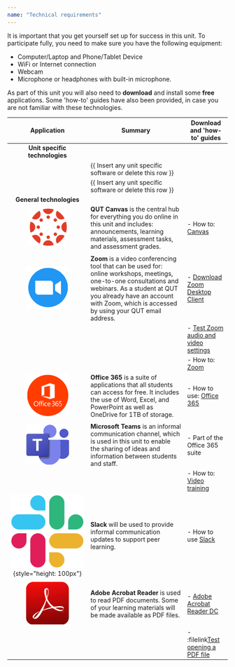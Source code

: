 ```yaml
---
name: "Technical requirements"
---
```


It is important that you get yourself set up for success in this unit. To participate fully, you need to make sure you have the following equipment:

- Computer/Laptop and Phone/Tablet Device
- WiFi or Internet connection
- Webcam
- Microphone or headphones with built-in microphone.

As part of this unit you will also need to **download** and install some **free** applications. Some 'how-to' guides have also been provided, in case you are not familiar with these technologies. 

| Application | Summary | Download and 'how-to' guides |
| :---: | --- | --- |
| **Unit specific technologies** |||
| | {{ Insert any unit specific software or delete this row }} | |
| | {{ Insert any unit specific software or delete this row }} | |
| **General technologies** |||
| ![Canvas logo](./images/canvas_logo.png) | **QUT Canvas** is the central hub for everything you do online in this unit and includes: announcements, learning materials, assessment tasks, and assessment grades. | - How to: [Canvas](https://qutvirtual4.qut.edu.au/group/student/student/it-and-printing/canvas) | \
| | | |
| ![Zoom logo](./images/zoom_logo-2.png) | **Zoom** is a video conferencing tool that can be used for: online workshops, meetings, one-to-one consultations and webinars. As a student at QUT you already have an account with Zoom, which is accessed by using your QUT email address. | - [Download Zoom Desktop Client](https://qut.zoom.us/) | \
| | | - [Test Zoom audio and video settings](https://zoom.us/test) | \
| | | - How to: [Zoom](https://qutvirtual4.qut.edu.au/group/student/it-and-printing/software-and-learning-tools/zoom) |
| ![Office 365 Logo](./images/office365_logo_trsp.png) | **Office 365** is a suite of applications that all students can access for free. It includes the use of Word, Excel, and PowerPoint as well as OneDrive for 1TB of storage. | - How to use: [Office 365](https://qutvirtual4.qut.edu.au/group/student/it-and-printing/software-and-learning-tools/office-365) | \
| | | |
| ![MS Teams Logo](./images/Microsoft_Teams_98-1.png) | **Microsoft Teams** is an informal communication channel, which is used in this unit to enable the sharing of ideas and information between students and staff. | - Part of the Office 365 suite | \
| | | - How to: [Video training](https://support.microsoft.com/en-us/office/microsoft-teams-video-training-4f108e54-240b-4351-8084-b1089f0d21d7) |
| ![Slack Logo](./images/slack-logo-icon.png){style="height: 100px"} | **Slack** will be used to provide informal communication updates to support peer learning. | - How to use [Slack](https://slack.com/intl/en-au/help/categories/360000049043) | \
| | | |
| ![Adobe Acrobat Reader](./images/adobe_acrobat_sml.png) | **Adobe Acrobat Reader** is used to read PDF documents. Some of your learning materials will be made available as PDF files. | - [Adobe Acrobat Reader DC](https://get2.adobe.com/reader/) |\
| | | - :filelink[Test opening a PDF file](https://canvas.qut.edu.au/courses/19735/files/3964474/download?download_frd=1) |